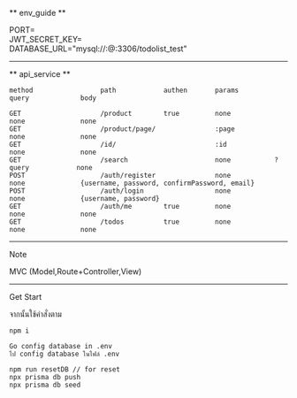 ** env_guide **

PORT=<br>
JWT_SECRET_KEY=<br>
DATABASE_URL="mysql://<username>:<password>@<IP>:3306/todolist_test"<br>

----------------------

** api_service **

```
method                 path            authen       params         query             body

GET                    /product        true         none           none              none
GET                    /product/page/               :page          none              none
GET                    /id/                         :id            none              none
GET                    /search                      none           ?query            none
POST                   /auth/register               none           none              {username, password, confirmPassword, email}
POST                   /auth/login                  none           none              {username, password}
GET                    /auth/me        true         none           none              none
GET                    /todos          true         none           none              none
```


----------------------

Note

MVC (Model,Route+Controller,View)

----------------------
Get Start

จากนั้นใช้คำสั่งตาม
```
npm i 

Go config database in .env
ไป config database ในไฟล์ .env

npm run resetDB // for reset
npx prisma db push
npx prisma db seed
```